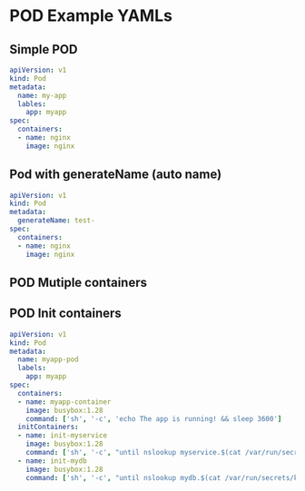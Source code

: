 
# POD Example YAMLs
## Simple POD
```simple_pod.yml
apiVersion: v1
kind: Pod
metadata:
  name: my-app
  lables:
    app: myapp
spec:
  containers:
  - name: nginx
    image: nginx  
```

## Pod with generateName (auto name)
```namegen.yaml
apiVersion: v1
kind: Pod
metadata:
  generateName: test-
spec:
  containers:
  - name: nginx
    image: nginx

```
## POD Mutiple containers
## POD Init containers
```yaml
apiVersion: v1
kind: Pod
metadata:
  name: myapp-pod
  labels:
    app: myapp
spec:
  containers:
  - name: myapp-container
    image: busybox:1.28
    command: ['sh', '-c', 'echo The app is running! && sleep 3600']
  initContainers:
  - name: init-myservice
    image: busybox:1.28
    command: ['sh', '-c', "until nslookup myservice.$(cat /var/run/secrets/kubernetes.io/serviceaccount/namespace).svc.cluster.local; do echo waiting for myservice; sleep 2; done"]
  - name: init-mydb
    image: busybox:1.28
    command: ['sh', '-c', "until nslookup mydb.$(cat /var/run/secrets/kubernetes.io/serviceaccount/namespace).svc.cluster.local; do echo waiting for mydb; sleep 2; done"]
```





















